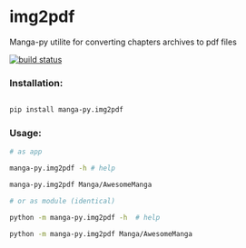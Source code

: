 # img2pdf

Manga-py utilite for converting chapters archives to pdf files

[![build status](https://api.travis-ci.com/manga-py/img2pdf.svg?branch=2.0.2)](https://travis-ci.com/manga-py/img2pdf/branches)


### Installation:



```bash

pip install manga-py.img2pdf

```


### Usage:


```bash
# as app

manga-py.img2pdf -h # help

manga-py.img2pdf Manga/AwesomeManga

# or as module (identical)

python -m manga-py.img2pdf -h  # help

python -m manga-py.img2pdf Manga/AwesomeManga

```
